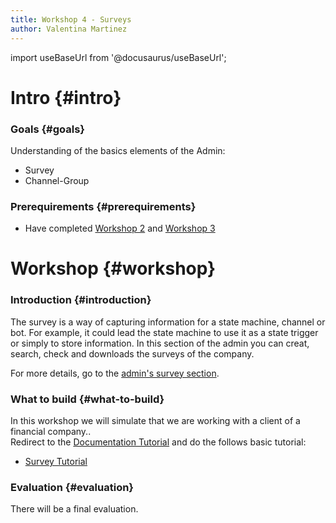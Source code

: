 ```yaml
---
title: Workshop 4 - Surveys
author: Valentina Martinez
---
```

import useBaseUrl from '@docusaurus/useBaseUrl';

# Intro {#intro}

### Goals {#goals}

Understanding of the basics elements of the Admin:
* Survey
* Channel-Group

### Prerequirements {#prerequirements}

* Have completed [Workshop 2](certification_admin_ws2) and [Workshop 3](certification_admin_ws3) 


# Workshop {#workshop}

### Introduction {#introduction}
The survey is a way of capturing information for a state machine, channel or bot. For example, it could lead the state machine to use it as a state trigger or simply to store information.
In this section of the admin you can creat, search, check and downloads the surveys of the company.
<br/>

For more details, go to the [admin's survey section](/docs/documentation/admin/survey/survey_overview).

### What to build {#what-to-build}
In this workshop we will simulate that we are working with a client of a financial company.. <br/>
Redirect to the [Documentation Tutorial](/docs/tutorials/tutorial_overview) and do the follows basic tutorial:
* [Survey Tutorial](/docs/tutorials/basic/create_survey)

### Evaluation {#evaluation}
There will be a final evaluation.
